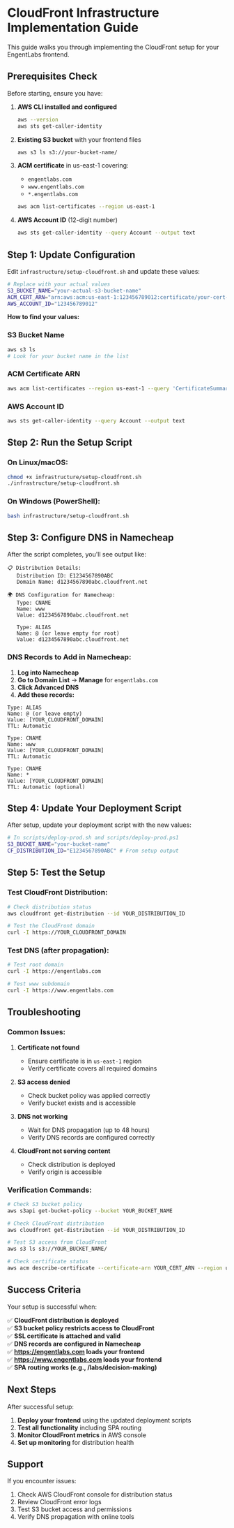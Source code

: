 # CloudFront Infrastructure Implementation Guide

This guide walks you through implementing the CloudFront setup for your EngentLabs frontend.

## Prerequisites Check

Before starting, ensure you have:

1. **AWS CLI installed and configured**
   ```bash
   aws --version
   aws sts get-caller-identity
   ```

2. **Existing S3 bucket** with your frontend files
   ```bash
   aws s3 ls s3://your-bucket-name/
   ```

3. **ACM certificate** in us-east-1 covering:
   - `engentlabs.com`
   - `www.engentlabs.com`
   - `*.engentlabs.com`
   ```bash
   aws acm list-certificates --region us-east-1
   ```

4. **AWS Account ID** (12-digit number)
   ```bash
   aws sts get-caller-identity --query Account --output text
   ```

## Step 1: Update Configuration

Edit `infrastructure/setup-cloudfront.sh` and update these values:

```bash
# Replace with your actual values
S3_BUCKET_NAME="your-actual-s3-bucket-name"
ACM_CERT_ARN="arn:aws:acm:us-east-1:123456789012:certificate/your-cert-id"
AWS_ACCOUNT_ID="123456789012"
```

**How to find your values:**

### S3 Bucket Name
```bash
aws s3 ls
# Look for your bucket name in the list
```

### ACM Certificate ARN
```bash
aws acm list-certificates --region us-east-1 --query 'CertificateSummaryList[?DomainName==`engentlabs.com`].CertificateArn' --output text
```

### AWS Account ID
```bash
aws sts get-caller-identity --query Account --output text
```

## Step 2: Run the Setup Script

### On Linux/macOS:
```bash
chmod +x infrastructure/setup-cloudfront.sh
./infrastructure/setup-cloudfront.sh
```

### On Windows (PowerShell):
```bash
bash infrastructure/setup-cloudfront.sh
```

## Step 3: Configure DNS in Namecheap

After the script completes, you'll see output like:

```
📋 Distribution Details:
   Distribution ID: E1234567890ABC
   Domain Name: d1234567890abc.cloudfront.net

🌍 DNS Configuration for Namecheap:
   Type: CNAME
   Name: www
   Value: d1234567890abc.cloudfront.net

   Type: ALIAS
   Name: @ (or leave empty for root)
   Value: d1234567890abc.cloudfront.net
```

### DNS Records to Add in Namecheap:

1. **Log into Namecheap**
2. **Go to Domain List** → **Manage** for `engentlabs.com`
3. **Click Advanced DNS**
4. **Add these records:**

```
Type: ALIAS
Name: @ (or leave empty)
Value: [YOUR_CLOUDFRONT_DOMAIN]
TTL: Automatic

Type: CNAME
Name: www
Value: [YOUR_CLOUDFRONT_DOMAIN]
TTL: Automatic

Type: CNAME
Name: *
Value: [YOUR_CLOUDFRONT_DOMAIN]
TTL: Automatic (optional)
```

## Step 4: Update Your Deployment Script

After setup, update your deployment script with the new values:

```bash
# In scripts/deploy-prod.sh and scripts/deploy-prod.ps1
S3_BUCKET_NAME="your-bucket-name"
CF_DISTRIBUTION_ID="E1234567890ABC" # From setup output
```

## Step 5: Test the Setup

### Test CloudFront Distribution:
```bash
# Check distribution status
aws cloudfront get-distribution --id YOUR_DISTRIBUTION_ID

# Test the CloudFront domain
curl -I https://YOUR_CLOUDFRONT_DOMAIN
```

### Test DNS (after propagation):
```bash
# Test root domain
curl -I https://engentlabs.com

# Test www subdomain
curl -I https://www.engentlabs.com
```

## Troubleshooting

### Common Issues:

1. **Certificate not found**
   - Ensure certificate is in `us-east-1` region
   - Verify certificate covers all required domains

2. **S3 access denied**
   - Check bucket policy was applied correctly
   - Verify bucket exists and is accessible

3. **DNS not working**
   - Wait for DNS propagation (up to 48 hours)
   - Verify DNS records are configured correctly

4. **CloudFront not serving content**
   - Check distribution is deployed
   - Verify origin is accessible

### Verification Commands:

```bash
# Check S3 bucket policy
aws s3api get-bucket-policy --bucket YOUR_BUCKET_NAME

# Check CloudFront distribution
aws cloudfront get-distribution --id YOUR_DISTRIBUTION_ID

# Test S3 access from CloudFront
aws s3 ls s3://YOUR_BUCKET_NAME/

# Check certificate status
aws acm describe-certificate --certificate-arn YOUR_CERT_ARN --region us-east-1
```

## Success Criteria

Your setup is successful when:

✅ **CloudFront distribution is deployed**  
✅ **S3 bucket policy restricts access to CloudFront**  
✅ **SSL certificate is attached and valid**  
✅ **DNS records are configured in Namecheap**  
✅ **https://engentlabs.com loads your frontend**  
✅ **https://www.engentlabs.com loads your frontend**  
✅ **SPA routing works (e.g., /labs/decision-making)**  

## Next Steps

After successful setup:

1. **Deploy your frontend** using the updated deployment scripts
2. **Test all functionality** including SPA routing
3. **Monitor CloudFront metrics** in AWS console
4. **Set up monitoring** for distribution health

## Support

If you encounter issues:

1. Check AWS CloudFront console for distribution status
2. Review CloudFront error logs
3. Test S3 bucket access and permissions
4. Verify DNS propagation with online tools
